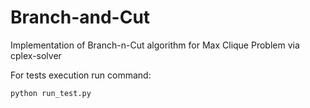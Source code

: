 # Branch-and-Cut

Implementation of Branch-n-Cut algorithm for Max Clique Problem via cplex-solver

For tests execution run command:
```
python run_test.py
```

